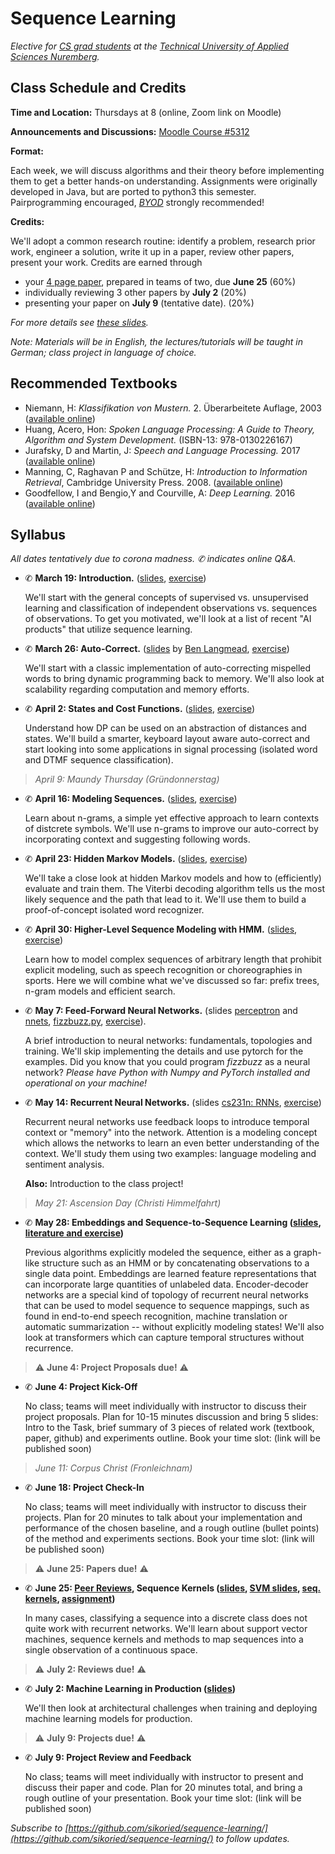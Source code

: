 # Sequence Learning

_Elective for [CS grad students](https://www.th-nuernberg.de/fakultaeten/in/studium/masterstudiengang-informatik/) at the [Technical University of Applied Sciences Nuremberg](https://www.th-nuernberg.de/)._



## Class Schedule and Credits

**Time and Location:** Thursdays at 8 (online, Zoom link on Moodle)

**Announcements and Discussions:** [Moodle Course #5312](https://elearning.ohmportal.de/course/view.php?id=5312)

**Format:** 

Each week, we will discuss algorithms and their theory before implementing them to get a better hands-on understanding.
Assignments were originally developed in Java, but are ported to python3 this semester.
Pairprogramming encouraged, [_BYOD_](https://en.wikipedia.org/wiki/Bring_your_own_device) strongly recommended!


**Credits:**

We'll adopt a common research routine: identify a problem, research prior work, engineer a solution, write it up in a paper, review other papers, present your work.
Credits are earned through

- your [4 page paper](https://journals.ieeeauthorcenter.ieee.org/create-your-ieee-article/authoring-tools-and-templates/ieee-article-templates/templates-for-transactions/), prepared in teams of two, due **June 25** (60%)
- individually reviewing 3 other papers by **July 2** (20%)
- presenting your paper on **July 9** (tentative date). (20%)

_For more details see [these slides](99/project-howto/)._

_Note: Materials will be in English, the lectures/tutorials will be taught in German; class project in language of choice._


## Recommended Textbooks

- Niemann, H: _Klassifikation von Mustern._ 2. Überarbeitete Auflage, 2003 ([available online](https://www5.cs.fau.de/fileadmin/Persons/NiemannHeinrich/klassifikation-von-mustern/m00-www.pdf))
- Huang, Acero, Hon: _Spoken Language Processing: A Guide to Theory, Algorithm and System Development._ (ISBN-13: 978-0130226167)
- Jurafsky, D and Martin, J: _Speech and Language Processing._ 2017 ([available online](http://web.stanford.edu/~jurafsky/slp3/))
- Manning, C, Raghavan P and Schütze, H: _Introduction to Information Retrieval_, Cambridge University Press. 2008. ([available online](https://nlp.stanford.edu/IR-book/))
- Goodfellow, I and Bengio,Y and Courville, A: _Deep Learning._ 2016 ([available online](http://www.deeplearningbook.org/))


## Syllabus

_All dates tentatively due to corona madness. ✆ indicates online Q&A._

- ✆ **March 19: Introduction.** ([slides](00/introduction/), [exercise](00/exercise/))

	We'll start with the general concepts of supervised vs. unsupervised learning and classification of independent observations vs. sequences of observations.
	To get you motivated, we'll look at a list of recent "AI products" that utilize sequence learning.

- ✆ **March 26: Auto-Correct.** ([slides](http://www.cs.jhu.edu/~langmea/resources/lecture_notes/dp_and_edit_dist.pdf) by [Ben Langmead](http://www.langmead-lab.org/), [exercise](01/autocorrect/))
	
	We'll start with a classic implementation of auto-correcting mispelled words to bring dynamic programming back to memory.
	We'll also look at scalability regarding computation and memory efforts.

- ✆ **April 2: States and Cost Functions.** ([slides](02/cost-and-states/slides/), [exercise](02/cost-and-states/))
	
	Understand how DP can be used on an abstraction of distances and states.
	We'll build a smarter, keyboard layout aware auto-correct and start looking into some applications in signal processing (isolated word and DTMF sequence classification).

> _April 9: Maundy Thursday (Gründonnerstag)_

- ✆ **April 16: Modeling Sequences.** ([slides](03-ngrams/sv-lm.pdf), [exercise](03/ngrams/))
	
	Learn about n-grams, a simple yet effective approach to learn contexts of distcrete symbols.
	We'll use n-grams to improve our auto-correct by incorporating context and suggesting following words.

- ✆ **April 23: Hidden Markov Models.** ([slides](04-hmms/hmm.pdf), [exercise](04/hmms/))
	
	We'll take a close look at hidden Markov models and how to (efficiently) evaluate and train them.
	The Viterbi decoding algorithm tells us the most likely sequence and the path that lead to it.
	We'll use them to build a proof-of-concept isolated word recognizer.

- ✆ **April 30: Higher-Level Sequence Modeling with HMM.** ([slides](05-decoding/decoding.pdf), [exercise](05/decoding/))
	
	Learn how to model complex sequences of arbitrary length that prohibit explicit modeling, such as speech recognition or choreographies in sports.
	Here we will combine what we've discussed so far: prefix trees, n-gram models and efficient search.

- ✆ **May 7: Feed-Forward Neural Networks.** (slides [perceptron](06-nnets/sl-perceptron.pdf) and [nnets](06-nnets/sl-mlp.pdf), [fizzbuzz.py](06-nnets/fizzbuzz.tf), [exercise](06/nnets/)).
	
	A brief introduction to neural networks: fundamentals, topologies and training.
	We'll skip implementing the details and use pytorch for the examples. Did you know that you could program _fizzbuzz_ as a neural network?
	_Please have Python with Numpy and PyTorch installed and operational on your machine!_

- ✆ **May 14: Recurrent Neural Networks.** (slides [cs231n: RNNs](07-rnns/cs231n_2018_lecture10_excerpts.pdf), [exercise](07/rnns/))
	
	Recurrent neural networks use feedback loops to introduce temporal context or "memory" into the network.
	Attention is a modeling concept which allows the networks to learn an even better understanding of the context.
	We'll study them using two examples: language modeling and sentiment analysis.

	**Also:** Introduction to the class project!

> _May 21: Ascension Day (Christi Himmelfahrt)_

- ✆ **May 28: Embeddings and Sequence-to-Sequence Learning ([slides](08-seq2seq/seq2seq.pdf), [literature and exercise](08/seq2seq/))** 

	Previous algorithms explicitly modeled the sequence, either as a graph-like structure such as an HMM or by concatenating observations to a single data point.
	Embeddings are learned feature representations that can incorporate large quantities of unlabeled data.
	Encoder-decoder networks are a special kind of topology of recurrent neural networks that can be used to model sequence to sequence mappings, such as found in end-to-end speech recognition, machine translation or automatic summarization -- without explicitly modeling states!
	We'll also look at transformers which can capture temporal structures without recurrence.

> ⚠ **June 4: Project Proposals due!** ⚠

- ✆ **June 4: Project Kick-Off**

	No class; teams will meet individually with instructor to discuss their project proposals.
	Plan for 10-15 minutes discussion and bring 5 slides: Intro to the Task, brief summary of 3 pieces of related work (textbook, paper, github) and experiments outline.
	Book your time slot: (link will be published soon)

> _June 11: Corpus Christ (Fronleichnam)_

- ✆ **June 18: Project Check-In**

	No class; teams will meet individually with instructor to discuss their projects.
	Plan for 20 minutes to talk about your implementation and performance of the chosen baseline, and a rough outline (bullet points) of the method and experiments sections.
	Book your time slot: (link will be published soon)

> ⚠ **June 25: Papers due!** ⚠

- ✆ **June 25: [Peer Reviews](99/howto-peer-review/), Sequence Kernels ([slides](09-sequence-kernels/seq-kernels.pdf), [SVM slides](09-sequence-kernels/intro_svm_new.pdf), [seq. kernels](09-sequence-kernels/pr-seq-kernels.pdf), [assignment](09/agerec/))**
	
	In many cases, classifying a sequence into a discrete class does not quite work with recurrent networks.
	We'll learn about support vector machines, sequence kernels and methods to map sequences into a single observation of a continuous space.
	

>  ⚠ **July 2: Reviews due!** ⚠

- ✆ **July 2: Machine Learning in Production ([slides](10/ml-in-production))**
	
	We'll then look at architectural challenges when training and deploying machine learning models for production.

> ⚠ **July 9: Projects due!** ⚠

- ✆ **July 9: Project Review and Feedback**
	
	No class; teams will meet individually with instructor to present and discuss their paper and code.
	Plan for 20 minutes total, and bring a rough outline of your presentation.
	Book your time slot: (link will be published soon)


_Subscribe to [https://github.com/sikoried/sequence-learning/](https://github.com/sikoried/sequence-learning/) to follow updates._

